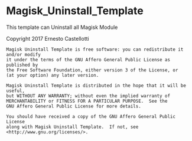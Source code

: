 # Magisk_Uninstall_Template
This template can Uninstall all Magisk Module 

Copyright 2017 Ernesto Castellotti

    Magisk Uninstall Template is free software: you can redistribute it and/or modify
    it under the terms of the GNU Affero General Public License as published by
    the Free Software Foundation, either version 3 of the License, or
    (at your option) any later version.

    Magisk Uninstall Template is distributed in the hope that it will be useful,
    but WITHOUT ANY WARRANTY; without even the implied warranty of
    MERCHANTABILITY or FITNESS FOR A PARTICULAR PURPOSE.  See the
    GNU Affero General Public License for more details.

    You should have received a copy of the GNU Affero General Public License
    along with Magisk Uninstall Template.  If not, see <http://www.gnu.org/licenses/>.
